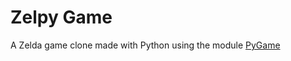 # Zelpy Game
A Zelda game clone made with Python using the module [PyGame](https://www.pygame.org/wiki/about)
